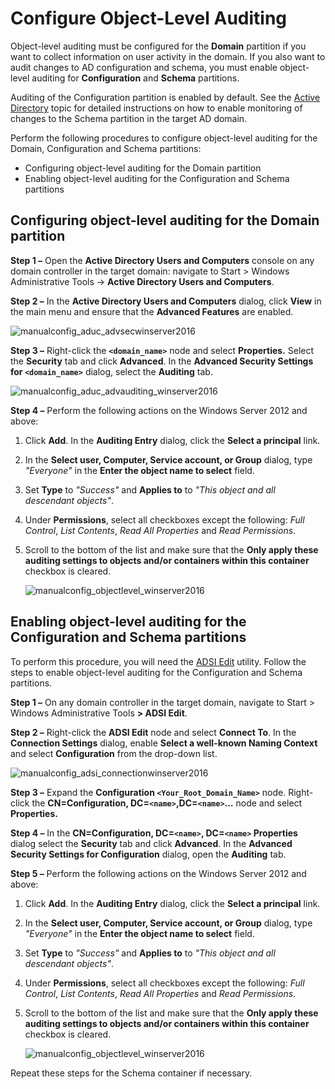 # Configure Object-Level Auditing

Object-level auditing must be configured for the **Domain** partition if you want to collect
information on user activity in the domain. If you also want to audit changes to AD configuration
and schema, you must enable object-level auditing for **Configuration** and **Schema** partitions.

Auditing of the Configuration partition is enabled by default. See the
[Active Directory](/docs/auditor/10.7/auditor/admin/monitoringplans/activedirectory/overview.md) topic for detailed
instructions on how to enable monitoring of changes to the Schema partition in the target AD domain.

Perform the following procedures to configure object-level auditing for the Domain, Configuration
and Schema partitions:

- Configuring object-level auditing for the Domain partition
- Enabling object-level auditing for the Configuration and Schema partitions

## Configuring object-level auditing for the Domain partition

**Step 1 –** Open the **Active Directory Users and Computers** console on any domain controller in
the target domain: navigate to Start > Windows Administrative Tools → **Active Directory Users and
Computers**.

**Step 2 –** In the **Active Directory Users and Computers** dialog, click **View** in the main menu
and ensure that the **Advanced Features** are enabled.

![manualconfig_aduc_advsecwinserver2016](/img/product_docs/1secure/configuration/ad/manualconfig_aduc_advsecwinserver2016.webp)

**Step 3 –** Right-click the **`<domain_name>`** node and select **Properties.** Select the
**Security** tab and click **Advanced**. In the **Advanced Security Settings for `<domain_name>`**
dialog, select the **Auditing** tab.

![manualconfig_aduc_advauditing_winserver2016](/img/product_docs/1secure/configuration/ad/manualconfig_aduc_advauditing_winserver2016.webp)

**Step 4 –** Perform the following actions on the Windows Server 2012 and above:

1. Click **Add**. In the **Auditing Entry** dialog, click the **Select a principal** link.
2. In the **Select user, Computer, Service account, or Group** dialog, type _"Everyone"_ in the
   **Enter the object name to select** field.
3. Set **Type** to _"Success"_ and **Applies to** to _"This object and all descendant objects"_.
4. Under **Permissions**, select all checkboxes except the following: _Full Control_, _List
   Contents_, _Read All Properties_ and _Read Permissions_.
5. Scroll to the bottom of the list and make sure that the **Only apply these auditing settings to
   objects and/or containers within this container** checkbox is cleared.

   ![manualconfig_objectlevel_winserver2016](/img/product_docs/1secure/configuration/ad/manualconfig_objectlevel_winserver2016.webp)

## Enabling object-level auditing for the Configuration and Schema partitions

To perform this procedure, you will need the
[ADSI Edit](<http://technet.microsoft.com/en-us/library/cc773354(v=ws.10).aspx>) utility. Follow the
steps to enable object-level auditing for the Configuration and Schema partitions.

**Step 1 –** On any domain controller in the target domain, navigate to Start > Windows
Administrative Tools **> ADSI Edit**.

**Step 2 –** Right-click the **ADSI Edit** node and select **Connect To**. In the **Connection
Settings** dialog, enable **Select a well-known Naming Context** and select **Configuration** from
the drop-down list.

![manualconfig_adsi_connectionwinserver2016](/img/product_docs/1secure/configuration/ad/manualconfig_adsi_connectionwinserver2016.webp)

**Step 3 –** Expand the **Configuration `<Your_Root_Domain_Name>`** node. Right-click the
**CN=Configuration, DC=`<name>`,DC=`<name>`…** node and select **Properties.**

**Step 4 –** In the **CN=Configuration, DC=`<name>`, DC=`<name>` Properties** dialog select the
**Security** tab and click **Advanced**. In the **Advanced Security Settings for Configuration**
dialog, open the **Auditing** tab.

**Step 5 –** Perform the following actions on the Windows Server 2012 and above:

1. Click **Add**. In the **Auditing Entry** dialog, click the **Select a principal** link.
2. In the **Select user, Computer, Service account, or Group** dialog, type _"Everyone"_ in the
   **Enter the object name to select** field.
3. Set **Type** to _"Success"_ and **Applies to** to _"This object and all descendant objects"_.
4. Under **Permissions**, select all checkboxes except the following: _Full Control_, _List
   Contents_, _Read All Properties_ and _Read Permissions_.
5. Scroll to the bottom of the list and make sure that the **Only apply these auditing settings to
   objects and/or containers within this container** checkbox is cleared.

   ![manualconfig_objectlevel_winserver2016](/img/product_docs/1secure/configuration/ad/manualconfig_objectlevel_winserver2016.webp)

Repeat these steps for the Schema container if necessary.

